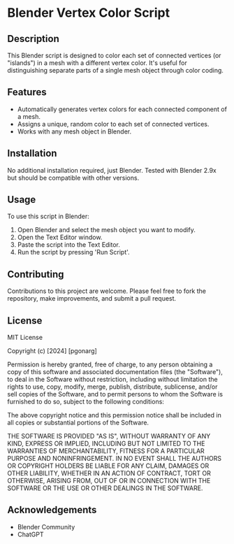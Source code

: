 # Blender Vertex Color Script

## Description
This Blender script is designed to color each set of connected vertices (or "islands") in a mesh with a different vertex color. It's useful for distinguishing separate parts of a single mesh object through color coding.

## Features
- Automatically generates vertex colors for each connected component of a mesh.
- Assigns a unique, random color to each set of connected vertices.
- Works with any mesh object in Blender.

## Installation
No additional installation required, just Blender. Tested with Blender 2.9x but should be compatible with other versions.

## Usage
To use this script in Blender:
1. Open Blender and select the mesh object you want to modify.
2. Open the Text Editor window.
3. Paste the script into the Text Editor.
4. Run the script by pressing 'Run Script'.

## Contributing
Contributions to this project are welcome. Please feel free to fork the repository, make improvements, and submit a pull request.

## License
MIT License

Copyright (c) [2024] [pgonarg]

Permission is hereby granted, free of charge, to any person obtaining a copy of this software and associated documentation files (the "Software"), to deal in the Software without restriction, including without limitation the rights to use, copy, modify, merge, publish, distribute, sublicense, and/or sell copies of the Software, and to permit persons to whom the Software is furnished to do so, subject to the following conditions:

The above copyright notice and this permission notice shall be included in all copies or substantial portions of the Software.

THE SOFTWARE IS PROVIDED "AS IS", WITHOUT WARRANTY OF ANY KIND, EXPRESS OR IMPLIED, INCLUDING BUT NOT LIMITED TO THE WARRANTIES OF MERCHANTABILITY, FITNESS FOR A PARTICULAR PURPOSE AND NONINFRINGEMENT. IN NO EVENT SHALL THE AUTHORS OR COPYRIGHT HOLDERS BE LIABLE FOR ANY CLAIM, DAMAGES OR OTHER LIABILITY, WHETHER IN AN ACTION OF CONTRACT, TORT OR OTHERWISE, ARISING FROM, OUT OF OR IN CONNECTION WITH THE SOFTWARE OR THE USE OR OTHER DEALINGS IN THE SOFTWARE.

## Acknowledgements
- Blender Community
- ChatGPT
